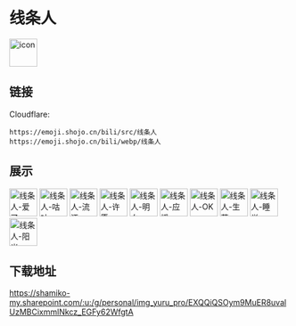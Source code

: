 # 线条人
<img src="https://emoji.shojo.cn/bili/src/线条人/icon.png" width="50" height="50" alt="icon">

## 链接
Cloudflare:
```
https://emoji.shojo.cn/bili/src/线条人
https://emoji.shojo.cn/bili/webp/线条人
```
## 展示
<img src="https://emoji.shojo.cn/bili/src/线条人/线条人-爱了.png" width="50" height="50" alt="线条人-爱了">
<img src="https://emoji.shojo.cn/bili/src/线条人/线条人-咕咕.png" width="50" height="50" alt="线条人-咕咕">
<img src="https://emoji.shojo.cn/bili/src/线条人/线条人-流汗.png" width="50" height="50" alt="线条人-流汗">
<img src="https://emoji.shojo.cn/bili/src/线条人/线条人-许愿.png" width="50" height="50" alt="线条人-许愿">
<img src="https://emoji.shojo.cn/bili/src/线条人/线条人-明白.png" width="50" height="50" alt="线条人-明白">
<img src="https://emoji.shojo.cn/bili/src/线条人/线条人-应援.png" width="50" height="50" alt="线条人-应援">
<img src="https://emoji.shojo.cn/bili/src/线条人/线条人-OK.png" width="50" height="50" alt="线条人-OK">
<img src="https://emoji.shojo.cn/bili/src/线条人/线条人-生草.png" width="50" height="50" alt="线条人-生草">
<img src="https://emoji.shojo.cn/bili/src/线条人/线条人-睡觉.png" width="50" height="50" alt="线条人-睡觉">
<img src="https://emoji.shojo.cn/bili/src/线条人/线条人-阳光.png" width="50" height="50" alt="线条人-阳光">

## 下载地址

https://shamiko-my.sharepoint.com/:u:/g/personal/img_yuru_pro/EXQQiQSOym9MuER8uvalUzMBCixmmlNkcz_EGFy62WfgtA